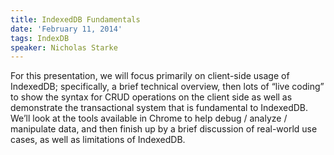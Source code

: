 ```yaml
---
title: IndexedDB Fundamentals
date: 'February 11, 2014'
tags: IndexDB
speaker: Nicholas Starke
---
```


For this presentation, we will focus primarily on client-side usage of
IndexedDB; specifically, a brief technical overview, then lots of “live coding”
to show the syntax for CRUD operations on the client side as well as
demonstrate the transactional system that is fundamental to IndexedDB.  We’ll
look at the tools available in Chrome to help debug / analyze / manipulate
data, and then finish up by a brief discussion of real-world use cases, as well
as limitations of IndexedDB.
